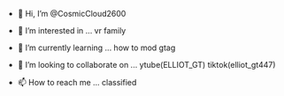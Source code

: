 - 👋 Hi, I’m @CosmicCloud2600
- 👀 I’m interested in ... vr family
- 🌱 I’m currently learning ... how to mod gtag
- 💞️ I’m looking to collaborate on ... ytube(ELLIOT_GT) tiktok(elliot_gt447)

- 📫 How to reach me ... classified

<!---
CosmicCloud2600/CosmicCloud2600 is a ✨ special ✨ repository because its `README.md` (this file) appears on your GitHub profile.
You can click the Preview link to take a look at your changes.
--->
